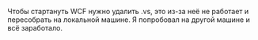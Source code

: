 Чтобы стартануть WCF нужно удалить .vs, это из-за неё не работает и пересобрать на локальной машине.
Я попробовал на другой машине и всё заработало. 


